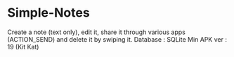 # Simple-Notes

Create a note (text only), edit it, share it through various apps (ACTION_SEND) and delete it by swiping it.
Database : SQLite
Min APK ver : 19 (Kit Kat)
